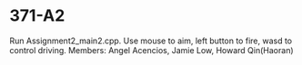 # 371-A2
Run Assignment2_main2.cpp. Use mouse to aim, left button to fire, wasd to control driving.
Members: Angel Acencios, Jamie Low, Howard Qin(Haoran)
